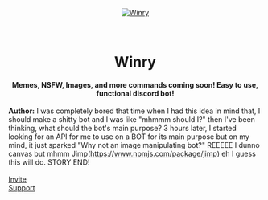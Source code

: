 <div align="center">
  <a href="https://discordbots.org/bot/442917513454682122" >
  <img src="https://discordbots.org/api/widget/442917513454682122.svg" alt="Winry" />
</a>
</div>

<div align="center">
  <h1>
    <br>
    Winry
    <br>
  </h1>
  <h4>Memes, NSFW, Images, and more commands coming soon! Easy to use, functional discord bot!</h4>
</div>

<b>Author:</b> I was completely bored that time when I had this idea in mind that, I should make a shitty bot and I was like "mhmmm should I?" then I've been thinking, what should the bot's main purpose? 3 hours later, I started looking for an API for me to use on a BOT for its main purpose but on my mind, it just sparked "Why not an image manipulating bot?" REEEEE I dunno canvas but mhmm Jimp(https://www.npmjs.com/package/jimp) eh I guess  this will do. STORY END!<br><br>
[Invite](https://discordapp.com/oauth2/authorize?client_id=442917513454682122&permissions=201386057&scope=bot)<br>
[Support](https://discord.gg/HWEMcEY)
